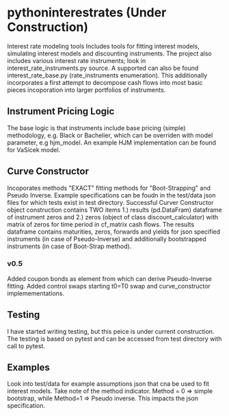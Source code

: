 # pythoninterestrates (Under Construction)
Interest rate modeling tools
Includes tools for fitting interest models, simulating interest models and discounting instruments.
The project also includes various interest rate instruments; look in interest_rate_instruments.py source. A supported can also be found interest_rate_base.py (rate_instruments enumeration). 
   This additionally incorporates a first attempt to decompose cash flows into most basic pieces
incoporation into larger portfolios of instruments. 

## Instrument Pricing Logic 
The base logic is that instruments include base pricing (simple) methodology, e.g. Black or Bachelier, which can be overriden with model parameter, e.g hjm_model. An example HJM implementation can be found for VaSicek model. 

## Curve Constructor 
Incoporates methods "EXACT" fitting methods for "Boot-Strapping" and Pseudo Inverse. Example specifications 
can be foudn in the test/data json files for which tests exist in test directory.
   Successful Curver Constructor object construction contains TWO items  1.) results (pd.DataFram) dataframe of 
instrument zeros and 2.) zeros (object of class discount_calculator) with matrix of zeros for time period in cf_matrix
cash flows. The results dataframe contains maturities, zeros, forwards and yields for json specified instruments (in
 case of Pseudo-Inverse) and additionally bootstrapped instruments (in case of Boot-Strap method).

### v0.5
Added coupon bonds as element from which can derive Pseudo-Inverse fitting. Added control swaps starting t0=T0 swap and curve_constructor implemementations.   

## Testing
I have started writing testing, but this peice is under current construction. The testing is based on pytest and can be 
accessed from test directory with call to pytest. 

## Examples
Look into test/data for example assumptions json that cna be used to fit interest models. Take note of the method indicator. Method = 0 => simple bootstrap, while Method=1 => Pseudo inverse. This impacts the json specification. 

